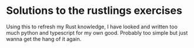 # Solutions to the rustlings exercises

Using this to refresh my Rust knowledge, I have looked and written too much python and typescript for my own good. Probably too simple but just wanna get the hang of it again.
